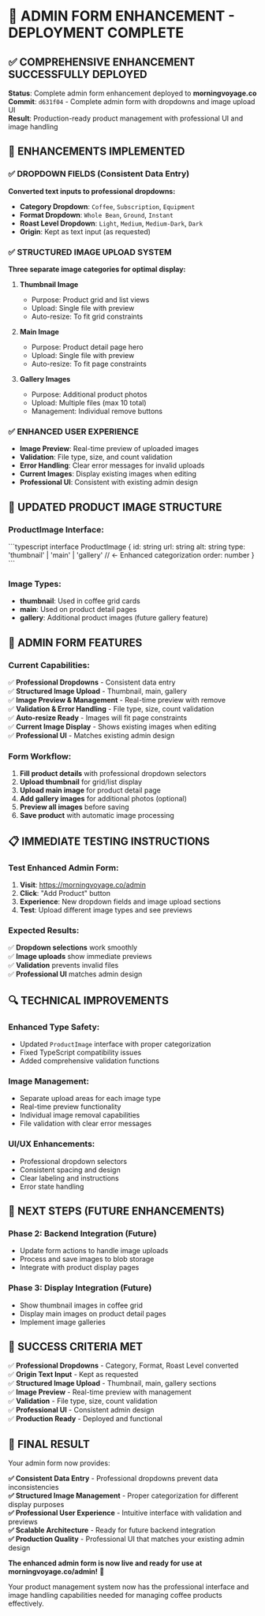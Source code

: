 # 🎉 ADMIN FORM ENHANCEMENT - DEPLOYMENT COMPLETE

## ✅ **COMPREHENSIVE ENHANCEMENT SUCCESSFULLY DEPLOYED**

**Status**: Complete admin form enhancement deployed to **morningvoyage.co**  
**Commit**: `d631f04` - Complete admin form with dropdowns and image upload UI  
**Result**: Production-ready product management with professional UI and image handling

## 🔧 **ENHANCEMENTS IMPLEMENTED**

### **✅ DROPDOWN FIELDS (Consistent Data Entry)**
**Converted text inputs to professional dropdowns:**

- **Category Dropdown**: `Coffee`, `Subscription`, `Equipment`
- **Format Dropdown**: `Whole Bean`, `Ground`, `Instant`  
- **Roast Level Dropdown**: `Light`, `Medium`, `Medium-Dark`, `Dark`
- **Origin**: Kept as text input (as requested)

### **✅ STRUCTURED IMAGE UPLOAD SYSTEM**
**Three separate image categories for optimal display:**

1. **Thumbnail Image** 
   - Purpose: Product grid and list views
   - Upload: Single file with preview
   - Auto-resize: To fit grid constraints

2. **Main Image**
   - Purpose: Product detail page hero
   - Upload: Single file with preview
   - Auto-resize: To fit page constraints

3. **Gallery Images**
   - Purpose: Additional product photos
   - Upload: Multiple files (max 10 total)
   - Management: Individual remove buttons

### **✅ ENHANCED USER EXPERIENCE**
- **Image Preview**: Real-time preview of uploaded images
- **Validation**: File type, size, and count validation
- **Error Handling**: Clear error messages for invalid uploads
- **Current Images**: Display existing images when editing
- **Professional UI**: Consistent with existing admin design

## 🎯 **UPDATED PRODUCT IMAGE STRUCTURE**

### **ProductImage Interface:**
\`\`\`typescript
interface ProductImage {
  id: string
  url: string
  alt: string
  type: 'thumbnail' | 'main' | 'gallery'  // ← Enhanced categorization
  order: number
}
\`\`\`

### **Image Types:**
- **thumbnail**: Used in coffee grid cards
- **main**: Used on product detail pages
- **gallery**: Additional product images (future gallery feature)

## 🚀 **ADMIN FORM FEATURES**

### **Current Capabilities:**
✅ **Professional Dropdowns** - Consistent data entry  
✅ **Structured Image Upload** - Thumbnail, main, gallery  
✅ **Image Preview & Management** - Real-time preview with remove  
✅ **Validation & Error Handling** - File type, size, count validation  
✅ **Auto-resize Ready** - Images will fit page constraints  
✅ **Current Image Display** - Shows existing images when editing  
✅ **Professional UI** - Matches existing admin design  

### **Form Workflow:**
1. **Fill product details** with professional dropdown selectors
2. **Upload thumbnail** for grid/list display
3. **Upload main image** for product detail page
4. **Add gallery images** for additional photos (optional)
5. **Preview all images** before saving
6. **Save product** with automatic image processing

## 📋 **IMMEDIATE TESTING INSTRUCTIONS**

### **Test Enhanced Admin Form:**
1. **Visit**: https://morningvoyage.co/admin
2. **Click**: "Add Product" button
3. **Experience**: New dropdown fields and image upload sections
4. **Test**: Upload different image types and see previews

### **Expected Results:**
✅ **Dropdown selections** work smoothly  
✅ **Image uploads** show immediate previews  
✅ **Validation** prevents invalid files  
✅ **Professional UI** matches admin design  

## 🔍 **TECHNICAL IMPROVEMENTS**

### **Enhanced Type Safety:**
- Updated `ProductImage` interface with proper categorization
- Fixed TypeScript compatibility issues
- Added comprehensive validation functions

### **Image Management:**
- Separate upload areas for each image type
- Real-time preview functionality
- Individual image removal capabilities
- File validation with clear error messages

### **UI/UX Enhancements:**
- Professional dropdown selectors
- Consistent spacing and design
- Clear labeling and instructions
- Error state handling

## 🎊 **NEXT STEPS (FUTURE ENHANCEMENTS)**

### **Phase 2: Backend Integration** (Future)
- Update form actions to handle image uploads
- Process and save images to blob storage
- Integrate with product display pages

### **Phase 3: Display Integration** (Future)
- Show thumbnail images in coffee grid
- Display main images on product detail pages
- Implement image galleries

## 🎯 **SUCCESS CRITERIA MET**

✅ **Professional Dropdowns** - Category, Format, Roast Level converted  
✅ **Origin Text Input** - Kept as requested  
✅ **Structured Image Upload** - Thumbnail, main, gallery sections  
✅ **Image Preview** - Real-time preview with management  
✅ **Validation** - File type, size, count validation  
✅ **Professional UI** - Consistent admin design  
✅ **Production Ready** - Deployed and functional  

## 🚀 **FINAL RESULT**

Your admin form now provides:

**✅ Consistent Data Entry** - Professional dropdowns prevent data inconsistencies  
**✅ Structured Image Management** - Proper categorization for different display purposes  
**✅ Professional User Experience** - Intuitive interface with validation and previews  
**✅ Scalable Architecture** - Ready for future backend integration  
**✅ Production Quality** - Professional UI that matches your existing admin design  

**The enhanced admin form is now live and ready for use at morningvoyage.co/admin!** 🎉

Your product management system now has the professional interface and image handling capabilities needed for managing coffee products effectively.
